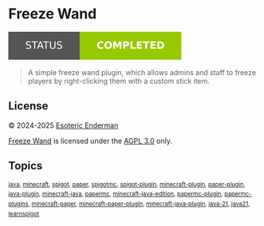 # Freeze Wand

[![Project status: completed](./assets/images/badges/status.svg)](./)

> A simple freeze wand plugin, which allows admins and staff to freeze players by right-clicking them with a custom stick item.

## License

&copy; 2024-2025 [Esoteric Enderman](https://enderman.dev)

[Freeze Wand](./) is licensed under the [AGPL 3.0](./LICENSE) only.

## Topics

<sup>[java](https://github.com/topics/java), [minecraft](https://github.com/topics/minecraft), [spigot](https://github.com/topics/spigot), [paper](https://github.com/topics/paper), [spigotmc](https://github.com/topics/spigotmc), [spigot-plugin](https://github.com/topics/spigot-plugin), [minecraft-plugin](https://github.com/topics/minecraft-plugin), [paper-plugin](https://github.com/topics/paper-plugin), [java-plugin](https://github.com/topics/java-plugin), [minecraft-java](https://github.com/topics/minecraft-java), [papermc](https://github.com/topics/papermc), [minecraft-java-edition](https://github.com/topics/minecraft-java-edition), [papermc-plugin](https://github.com/topics/papermc-plugin), [papermc-plugins](https://github.com/topics/papermc-plugins), [minecraft-paper](https://github.com/topics/minecraft-paper), [minecraft-paper-plugin](https://github.com/topics/minecraft-paper-plugin), [minecraft-java-plugin](https://github.com/topics/minecraft-java-plugin), [java-21](https://github.com/topics/java-21), [java21](https://github.com/topics/java21), [learnspigot](https://github.com/topics/learnspigot)</sup>
